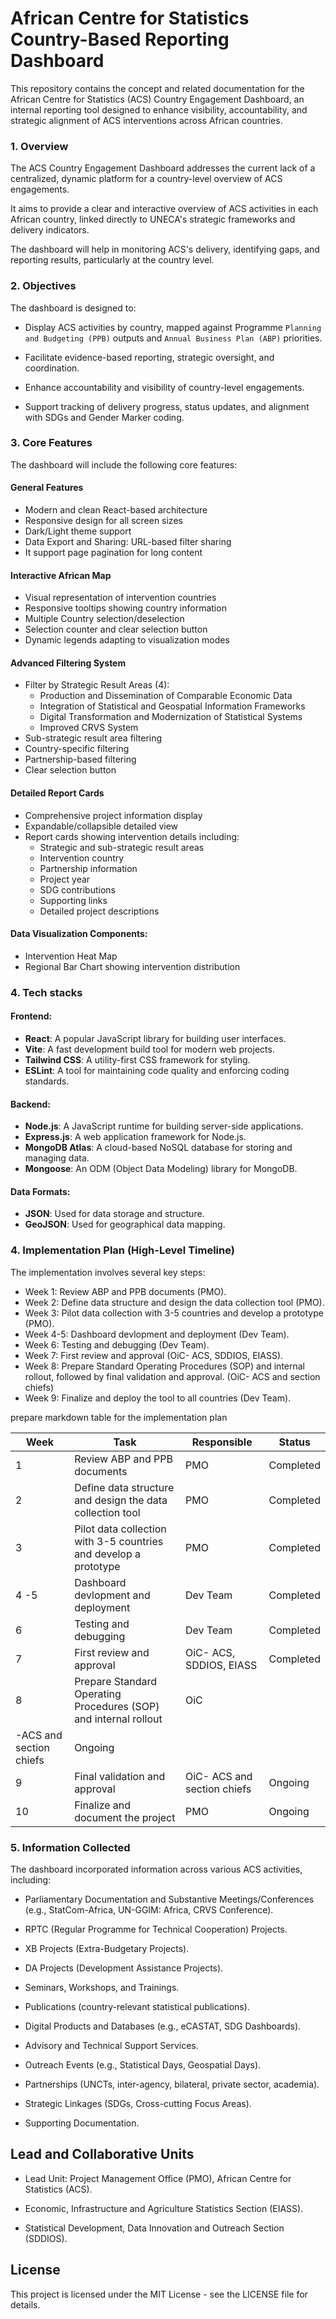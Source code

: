 # African Centre for Statistics Country-Based Reporting Dashboard

This repository contains the concept and related documentation for the African Centre for Statistics (ACS) Country Engagement Dashboard, an internal reporting tool designed to enhance visibility, accountability, and strategic alignment of ACS interventions across African countries.


### 1. Overview

The ACS Country Engagement Dashboard addresses the current lack of a centralized, dynamic platform for a country-level overview of ACS engagements. 

It aims to provide a clear and interactive overview of ACS activities in each African country, linked directly to UNECA's strategic frameworks and delivery indicators. 

The dashboard will help in monitoring ACS's delivery, identifying gaps, and reporting results, particularly at the country level.


### 2. Objectives

The dashboard is designed to:

- Display ACS activities by country, mapped against Programme `Planning and Budgeting (PPB)` outputs and `Annual Business Plan (ABP)` priorities. 

- Facilitate evidence-based reporting, strategic oversight, and coordination. 

- Enhance accountability and visibility of country-level engagements. 

- Support tracking of delivery progress, status updates, and alignment with SDGs and Gender Marker coding. 

### 3. Core Features

The dashboard will include the following core features:


#### General Features
- Modern and clean React-based architecture
- Responsive design for all screen sizes
- Dark/Light theme support
- Data Export and Sharing: URL-based filter sharing
- It support page pagination for long content 

#### Interactive African Map
- Visual representation of intervention countries
- Responsive tooltips showing country information
- Multiple Country selection/deselection
- Selection counter and clear selection button
- Dynamic legends adapting to visualization modes


#### Advanced Filtering System
- Filter by Strategic Result Areas (4):
  - Production and Dissemination of Comparable Economic Data
  - Integration of Statistical and Geospatial Information Frameworks
  - Digital Transformation and Modernization of Statistical Systems
  - Improved CRVS System
- Sub-strategic result area filtering
- Country-specific filtering
- Partnership-based filtering
- Clear selection button


#### Detailed Report Cards
- Comprehensive project information display
- Expandable/collapsible detailed view
- Report cards showing intervention details including:
  - Strategic and sub-strategic result areas
  - Intervention country
  - Partnership information
  - Project year
  - SDG contributions
  - Supporting links
  - Detailed project descriptions

#### Data Visualization Components:
- Intervention Heat Map
- Regional Bar Chart showing intervention distribution

### 4. Tech stacks

#### Frontend:

- **React**: A popular JavaScript library for building user interfaces.
- **Vite**: A fast development build tool for modern web projects.
- **Tailwind CSS**: A utility-first CSS framework for styling.
- **ESLint**: A tool for maintaining code quality and enforcing coding standards.

#### Backend:

- **Node.js**: A JavaScript runtime for building server-side applications.
- **Express.js**: A web application framework for Node.js.
- **MongoDB Atlas**: A cloud-based NoSQL database for storing and managing data.
- **Mongoose**: An ODM (Object Data Modeling) library for MongoDB.

#### Data Formats:

- **JSON**: Used for data storage and structure.
- **GeoJSON**: Used for geographical data mapping.


### 4. Implementation Plan (High-Level Timeline)

The implementation involves several key steps:
- Week 1: Review ABP and PPB documents (PMO). 
- Week 2: Define data structure and design the data collection tool (PMO). 
- Week 3: Pilot data collection with 3-5 countries and develop a prototype (PMO). 
- Week 4-5: Dashboard devlopment and deployment (Dev Team).
- Week 6: Testing and debugging (Dev Team).
- Week 7: First review and approval (OiC- ACS, SDDIOS, EIASS).
- Week 8: Prepare Standard Operating Procedures (SOP) and internal rollout, followed by final validation and approval. (OiC- ACS and section chiefs)
- Week 9: Finalize and deploy the tool to all countries (Dev Team).

prepare markdown table for the implementation plan

| Week | Task | Responsible | Status |
|------|------|-------------|--------|
| 1    | Review ABP and PPB documents | PMO | Completed |
| 2    | Define data structure and design the data collection tool | PMO | Completed |
| 3    | Pilot data collection with 3-5 countries and develop a prototype | PMO | Completed |
| 4 -5    | Dashboard devlopment and deployment | Dev Team | Completed |
| 6    | Testing and debugging | Dev Team | Completed |
| 7    | First review and approval | OiC- ACS, SDDIOS, EIASS | Completed |
| 8    | Prepare Standard Operating Procedures (SOP) and internal rollout | OiC
-ACS and section chiefs | Ongoing |
| 9    | Final validation and approval | OiC- ACS and section chiefs | Ongoing |
| 10   | Finalize and document the project | PMO | Ongoing |

### 5. Information Collected

The dashboard incorporated information across various ACS activities, including:

- Parliamentary Documentation and Substantive Meetings/Conferences (e.g., StatCom-Africa, UN-GGIM: Africa, CRVS Conference). 

- RPTC (Regular Programme for Technical Cooperation) Projects.

- XB Projects (Extra-Budgetary Projects). 

- DA Projects (Development Assistance Projects). 

- Seminars, Workshops, and Trainings. 

- Publications (country-relevant statistical publications). 

- Digital Products and Databases (e.g., eCASTAT, SDG Dashboards). 

- Advisory and Technical Support Services. 

- Outreach Events (e.g., Statistical Days, Geospatial Days). 

- Partnerships (UNCTs, inter-agency, bilateral, private sector, academia). 

- Strategic Linkages (SDGs, Cross-cutting Focus Areas). 

- Supporting Documentation. 


## Lead and Collaborative Units

- Lead Unit: Project Management Office (PMO), African Centre for Statistics (ACS). 

- Economic, Infrastructure and Agriculture Statistics Section (EIASS).

- Statistical Development, Data Innovation and Outreach Section (SDDIOS). 

## License
This project is licensed under the MIT License - see the LICENSE file for details.
